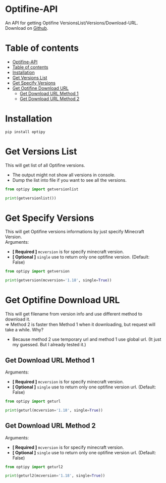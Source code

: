 # Optifine-API
An API for getting Optifine VersionsList/Versions/Download-URL.  
Download on [Github](https://github.com/GoodDay360/Optifine-API).
# Table of contents
- [Optifine-API](#optifine-api)
- [Table of contents](#table-of-contents)
- [Installation](#installation)
- [Get Versions List](#get-versions-list)
- [Get Specify Versions](#get-specify-versions)
- [Get Optifine Download URL](#get-optifine-download-url)
  - [Get Download URL Method 1](#get-download-url-method-1)
  - [Get Download URL Method 2](#get-download-url-method-2)
# Installation
```
pip install optipy
```
# Get Versions List
This will get list of all Optifine versions.
- The output might not show all versions in console.
- Dump the list into file if you want to see all the versions.
```python
from optipy import getversionlist

print(getversionlist())
```
# Get Specify Versions
This will get Optifine versions informations by just specify Minecraft Version.  
Arguments: 
- **[ Required ]** `mcversion` is for specify minecraft version.
- **[ Optional ]** `single` use to return only one optifine version. (Default: False)  
```python
from optipy import getversion

print(getversion(mcversion='1.18', single=True))
```
# Get Optifine Download URL
This will get filename from version info and use different method to download it.  
=> Method 2 is faster then Method 1 when it downloading, but request will take a while. Why?  
- Because method 2 use temporary url and method 1 use global url. (It just my guessed. But I already tested it.)
## Get Download URL Method 1
Arguments: 
- **[ Required ]** `mcversion` is for specify minecraft version.
- **[ Optional ]** `single` use to return only one optifine version url. (Default: False)  
```python
from optipy import geturl

print(geturl(mcversion='1.18', single=True))
```
## Get Download URL Method 2
Arguments: 
- **[ Required ]** `mcversion` is for specify minecraft version.
- **[ Optional ]** `single` use to return only one optifine version url. (Default: False)  
```python
from optipy import geturl2

print(geturl2(mcversion='1.18', single=True))
```
